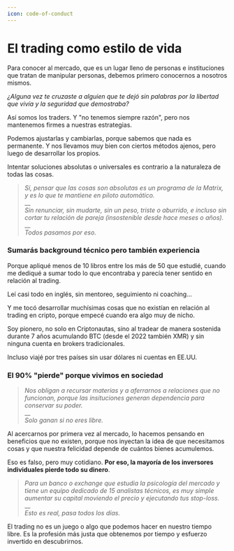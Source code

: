 ```yaml
---
icon: code-of-conduct
---
```


# El trading como estilo de vida

Para conocer al mercado, que es un lugar lleno de personas e instituciones que tratan de manipular personas, debemos primero conocernos a nosotros mismos.

_¿Alguna vez te cruzaste a alguien que te dejó sin palabras por la libertad que vivía y la seguridad que demostraba?_

Así somos los traders. Y "no tenemos siempre razón", pero nos mantenemos firmes a nuestras estrategias.

Podemos ajustarlas y cambiarlas, porque sabemos que nada es permanente. Y nos llevamos muy bien con ciertos métodos ajenos, pero luego de desarrollar los propios.

Intentar soluciones absolutas o universales es contrario a la naturaleza de todas las cosas.

> _Sí, pensar que las cosas son absolutas es un programa de la Matrix, y es lo que te mantiene en piloto automático._\
> __\
> _Sin renunciar, sin mudarte, sin un peso, triste o aburrido, e incluso sin cortar tu relación de pareja (insostenible desde hace meses o años)._\
> __\
> _Todos pasamos por eso._

### **Sumarás background técnico pero también experiencia**

Porque apliqué menos de 10 libros entre los más de 50 que estudié, cuando me dediqué a sumar todo lo que encontraba y parecía tener sentido en relación al trading.

Leí casi todo en inglés, sin mentoreo, seguimiento ni coaching...

Y me tocó desarrollar muchísimas cosas que no existían en relación al trading en cripto, porque empecé cuando era algo muy de nicho.

Soy pionero, no solo en Criptonautas, sino al tradear de manera sostenida durante 7 años acumulando BTC (desde el 2022 también XMR) y sin ninguna cuenta en brokers tradicionales.

Incluso viajé por tres países sin usar dólares ni cuentas en EE.UU.

### El 90% "pierde" porque vivimos en sociedad

> _Nos obligan a recursar materias y a aferrarnos a relaciones que no funcionan, porque las insituciones generan dependencia para conservar su poder._\
> __\
> _Solo ganan si no eres libre._

Al acercarnos por primera vez al mercado, lo hacemos pensando en beneficios que no existen, porque nos inyectan la idea de que necesitamos cosas y que nuestra felicidad depende de cuántos bienes acumulemos.

Eso es falso, pero muy cotidiano. **Por eso, la mayoría de los inversores individuales pierde todo su dinero**.&#x20;

> _Para un banco o exchange que estudia la psicología del mercado y tiene un equipo dedicado de 15 analistas técnicos, es muy simple aumentar su capital moviendo el precio y ejecutando tus stop-loss._\
> __\
> _Esto es real, pasa todos los días._

El trading no es un juego o algo que podemos hacer en nuestro tiempo libre. Es la profesión más justa que obtenemos por tiempo y esfuerzo invertido en descubrirnos.
